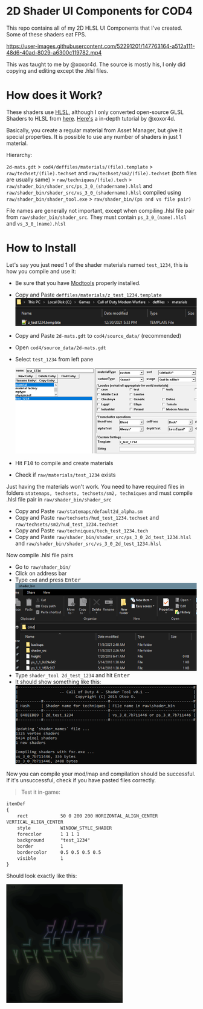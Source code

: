 # 2D Shader UI Components for COD4

This repo contains all of my 2D HLSL UI Components that I've created.
Some of these shaders eat FPS.

https://user-images.githubusercontent.com/52291201/147763164-a512a111-48d6-40ad-8029-a6300c119782.mp4

This was taught to me by @xoxor4d. The source is mostly his, I only did copying and editing except the .hlsl files.

# How does it Work?

These shaders use [HLSL](https://docs.microsoft.com/en-us/windows/win32/direct3dhlsl/dx-graphics-hlsl), although I only converted open-source GLSL Shaders to HLSL from [here](https://glslsandbox.com/). [Here's](https://xoxor4d.github.io/tutorials/) a in-depth tutorial by @xoxor4d.

Basically, you create a regular material from Asset Manager, but give it special properties. It is possible to use any number of shaders in just 1 material.

Hierarchy:

`2d-mats.gdt`
    > `cod4/deffiles/materials/(file).template` > `raw/techset/(file).techset` and `raw/techset/sm2/(file).techset` (both files are usually same)
    > `raw/techniques/(file).tech`
    > `raw/shader_bin/shader_src/ps_3_0_(shadername).hlsl` and `raw/shader_bin/shader_src/vs_3_0_(shadername).hlsl` compiled using `raw/shader_bin/shader_tool.exe`
    > `raw/shader_bin/(ps and vs file pair)`

File names are generally not important, except when compiling .hlsl file pair from `raw/shader_bin/shader_src`. They must contain `ps_3_0_(name).hlsl` and `vs_3_0_(name).hlsl`

# How to Install

Let's say you just need 1 of the shader materials named `test_1234`, this is how you compile and use it:

- Be sure that you have [Modtools](https://github.com/promod/CoD4-Mod-Tools) properly installed.
- Copy and Paste `deffiles/materials/z_test_1234.template`
    ![](previews/md/2021-12-30-17-34-31.png)
- Copy and Paste `2d-mats.gdt` to `cod4/source_data/` (recommended)
- Open `cod4/source_data/2d-mats.gdt`
- Select `test_1234` from left pane

    ![](previews/md/2021-12-30-18-00-22.png)
- Hit <kbd>F10</kbd> to compile and create materials
- Check if `raw/materials/test_1234` exists

Just having the materials won't work. You need to have required files in folders `statemaps, techsets, techsets/sm2, techniques` and must compile .hlsl file pair in `raw/shader_bin/shader_src`

- Copy and Paste `raw/statemaps/default2d_alpha.sm`
- Copy and Paste `raw/techsets/hud_test_1234.techset` and `raw/techsets/sm2/hud_test_1234.techset`
- Copy and Paste `raw/techniques/tech_test_1234.tech`
- Copy and Paste `raw/shader_bin/shader_src/ps_3_0_2d_test_1234.hlsl` and `raw/shader_bin/shader_src/vs_3_0_2d_test_1234.hlsl`

Now compile .hlsl file pairs

- Go to `raw/shader_bin/`
- Click on address bar
- Type `cmd` and press <kbd>Enter</kbd>
    ![](previews/md/2021-12-30-18-13-07.png)
- Type `shader_tool 2d_test_1234` and hit <kbd>Enter</kbd>
- It should show something like this:
    ![](previews/md/2021-12-30-18-20-17.png)

Now you can compile your mod/map and compilation should be successful.
If it's unsuccessful, check if you have pasted files correctly.



>Test it in-game:
```
itemDef
{
    rect			50 0 200 200 HORIZONTAL_ALIGN_CENTER VERTICAL_ALIGN_CENTER
    style			WINDOW_STYLE_SHADER
    forecolor		1 1 1 1
    background		"test_1234"
    border			1
    bordercolor		0.5 0.5 0.5 0.5
    visible			1
}
```
Should look exactly like this:

![](previews/test_1234.gif)
